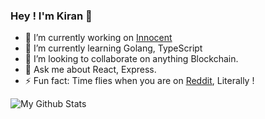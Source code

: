 ### Hey ! I'm Kiran 👋

- 🔭 I’m currently working on [Innocent](https://github.com/HankiGreed/Innocent)
- 🌱 I’m currently learning Golang, TypeScript
- 👯 I’m looking to collaborate on anything Blockchain.
- 💬 Ask me about React, Express.
- ⚡ Fun fact: Time flies when you are on [Reddit](https://reddit.com), Literally !

![My Github Stats](https://github-readme-stats.vercel.app/api/?username=HankiGreed&show_icons=true&title_color=fffffff&icon_color=4ddbff&text_color=000000)
